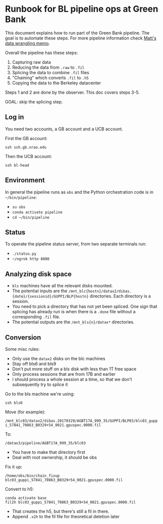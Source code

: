 # Runbook for BL pipeline ops at Green Bank

This document explains how to run part of the Green Bank pipeline. The
goal is to automate these steps. For more pipeline information check
[Matt's data wrangling
memo](https://github.com/UCBerkeleySETI/bl_docs/tree/master/027_data_wrangling_status_apr_2021).

Overall the pipeline has these steps:

1. Capturing raw data
2. Reducing the data from `.raw` to `.fil`
3. Splicing the data to combine `.fil` files
4. "Chaining" which converts `.fil` to `.h5`
5. Copying the data to the Berkeley datacenter

Steps 1 and 2 are done by the observer. This doc covers steps 3-5.

GOAL: skip the splicing step.

## Log in

You need two accounts, a GB account and a UCB account.

First the GB account:

`ssh ssh.gb.nrao.edu`

Then the UCB account:

`ssh bl-head`

## Environment

In general the pipeline runs as `obs` and the Python orchestration code is in `~/bin/pipeline`:

* `su obs`
* `conda activate pipeline`
* `cd ~/bin/pipeline`

## Status

To operate the pipeline status server, from two separate terminals run:

* `./status.py`
* `~/ngrok http 8080`

## Analyzing disk space

* `bls` machines have all the relevant disks mounted.
* The potential inputs are the
  `/mnt_blc{hostn}/datax2/dibas.{date}/{sessionid}/GUPPI/BLP{hostn}`
  directories. Each directory is a session.
* You need to pick a directory that has not yet been spliced. One sign
  that splicing has already run is when there is a `.done` file
  without a corresponding `.fil` file.
* The potential outputs are the `/mnt_bls{n}/datax*` directories.
  
## Conversion

Some misc rules:

* Only use the `datax2` disks on the blc machines
* Stay off bls6 and bls9
* Don't put more stuff on a bls disk with less than 1T free space
* Only process sessions that are from 17B and earlier
* I should process a whole session at a time, so that we don't subsequently try to splice it

Go to the bls machine we're using:

`ssh bls0`

Move (for example):

`/mnt_blc03/datax2/dibas.20170329/AGBT17A_999_35/GUPPI/BLP03/blc03_guppi_57841_70863_B0329+54_0021.gpuspec.0000.fil`

To:

`/datax3/pipeline/AGBT17A_999_35/blc03`

* You have to make that directory first
* Deal with root ownership, it should be obs

Fix it up:

`/home/obs/bin/chain_fixup blc03_guppi_57841_70863_B0329+54_0021.gpuspec.0000.fil`

Convert to h5:

```
conda activate base
fil2h blc03_guppi_57841_70863_B0329+54_0021.gpuspec.0000.fil
```

* That creates the h5, but there's still a fil in there.
* Append `.x2h` to the fil file for theoretical deletion later
